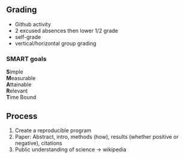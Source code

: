 <h2>Grading</h2>
<ul>
<li>Github activity
<li>2 excused absences then lower 1/2 grade
<li>self-grade
<li>vertical/horizontal group grading
</ul>

<h3>SMART goals</h3>
<b>S</b>imple
<br>
<b>M</b>easurable
<br>
<b>A</b>ttainable
<br>
<b>R</b>elevant<br>
<b>T</b>ime Bound

<h2>Process</h2>
<ol>
<li>Create a reproducible program
<li>Paper: Abstract, intro, methods (how), results (whether positive or negative), citations
<li>Public understanding of science -> wikipedia
